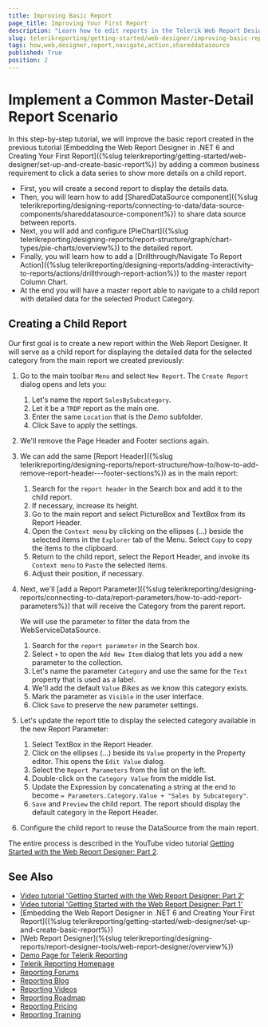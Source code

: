 ```yaml
---
title: Improving Basic Report
page_title: Improving Your First Report
description: "Learn how to edit reports in the Telerik Web Report Designer, add SharedDataSources and Actions, copy content between reports and more in this step by step tutorial."
slug: telerikreporting/getting-started/web-designer/improving-basic-report
tags: how,web,designer,report,navigate,action,shareddatasource
published: True
position: 2
---
```


# Implement a Common Master-Detail Report Scenario

In this step-by-step tutorial, we will improve the basic report created in the previous tutorial [Embedding the Web Report Designer in .NET 6 and Creating Your First Report]({%slug telerikreporting/getting-started/web-designer/set-up-and-create-basic-report%}) by adding a common business requirement to click a data series to show more details on a child report.

* First, you will create a second report to display the details data.
* Then, you will learn how to add [SharedDataSource component]({%slug telerikreporting/designing-reports/connecting-to-data/data-source-components/shareddatasource-component%}) to share data source  between reports.
* Next, you will add and configure [PieChart]({%slug telerikreporting/designing-reports/report-structure/graph/chart-types/pie-charts/overview%}) to the detailed report.
* Finally, you will learn how to add a [Drillthrough/Navigate To Report Action]({%slug telerikreporting/designing-reports/adding-interactivity-to-reports/actions/drillthrough-report-action%}) to the master report Column Chart.
* At the end you will have a master report able to navigate to a child report with detailed data for the selected Product Category.

## Creating a Child Report

Our first goal is to create a new report within the Web Report Designer. It will serve as a child report for displaying the detailed data for the selected category from the main report we created previously:

1. Go to the main toolbar `Menu` and select `New Report`. The `Create Report` dialog opens and lets you:

	1. Let's name the report `SalesBySubcategory`.
	1. Let it be a `TRDP` report as the main one.
	1. Enter the same `Location` that is the _Demo_ subfolder.
	1. Click Save to apply the settings.

1. We'll remove the Page Header and Footer sections again.
1. We can add the same [Report Header]({%slug telerikreporting/designing-reports/report-structure/how-to/how-to-add-remove-report-header---footer-sections%}) as in the main report:

	1. Search for the `report header` in the Search box and add it to the child report.
	1. If necessary, increase its height.
	1. Go to the main report and select PictureBox and TextBox from its Report Header.
	1. Open the `Context menu` by clicking on the ellipses (...) beside the selected items in the `Explorer` tab of the Menu. Select `Copy` to copy the items to the clipboard.
	1. Return to the child report, select the Report Header, and invoke its `Context menu` to `Paste` the selected items.
	1. Adjust their position, if necessary.

1. Next, we'll [add a Report Parameter]({%slug telerikreporting/designing-reports/connecting-to-data/report-parameters/how-to-add-report-parameters%}) that will receive the Category from the parent report.

	We will use the parameter to filter the data from the WebServiceDataSource.

	1. Search for the `report parameter` in the Search box.
	1. Select `+` to open the `Add New Item` dialog that lets you add a new parameter to the collection.
	1. Let's name the parameter `Category` and use the same for the `Text` property that is used as a label.
	1. We'll add the default `Value` _Bikes_ as we know this category exists.
	1. Mark the parameter as `Visible` in the user interface.
	1. Click `Save` to preserve the new parameter settings.

1. Let's update the report title to display the selected category available in the new Report Parameter:

	1. Select TextBox in the Report Header.
	1. Click on the ellipses (...) beside its `Value` property in the Property editor. This opens the `Edit Value` dialog.
	1. Select the `Report Parameters` from the list on the left.
	1. Double-click on the `Category Value` from the middle list.
	1. Update the Expression by concatenating a string at the end to become `= Parameters.Category.Value + "Sales by Subcategory"`.
	1. `Save` and `Preview` the child report. The report should display the default category in the Report Header.

1. Configure the child report to reuse the DataSource from the main report.


The entire process is described in the YouTube video tutorial [Getting Started with the Web Report Designer: Part 2](https://www.youtube.com/watch?v=DXKlgq-MYIU).




## See Also

* [Video tutorial 'Getting Started with the Web Report Designer: Part 2'](https://www.youtube.com/watch?v=DXKlgq-MYIU)
* [Video tutorial 'Getting Started with the Web Report Designer: Part 1'](https://www.youtube.com/watch?v=L-utkcB8-5c)
* [Embedding the Web Report Designer in .NET 6 and Creating Your First Report]({%slug telerikreporting/getting-started/web-designer/set-up-and-create-basic-report%})
* [Web Report Designer](%{slug telerikreporting/designing-reports/report-designer-tools/web-report-designer/overview%})
* [Demo Page for Telerik Reporting](https://demos.telerik.com/reporting)
* [Telerik Reporting Homepage](https://www.telerik.com/products/reporting)
* [Reporting Forums](https://www.telerik.com/forums/reporting)
* [Reporting Blog](https://www.telerik.com/blogs/tag/reporting)
* [Reporting Videos](https://www.telerik.com/videos/reporting)
* [Reporting Roadmap](https://www.telerik.com/support/whats-new/reporting/roadmap)
* [Reporting Pricing](https://www.telerik.com/purchase/individual/reporting)
* [Reporting Training](https://learn.telerik.com/learn/course/external/view/elearning/19/reporting-report-server-training)
